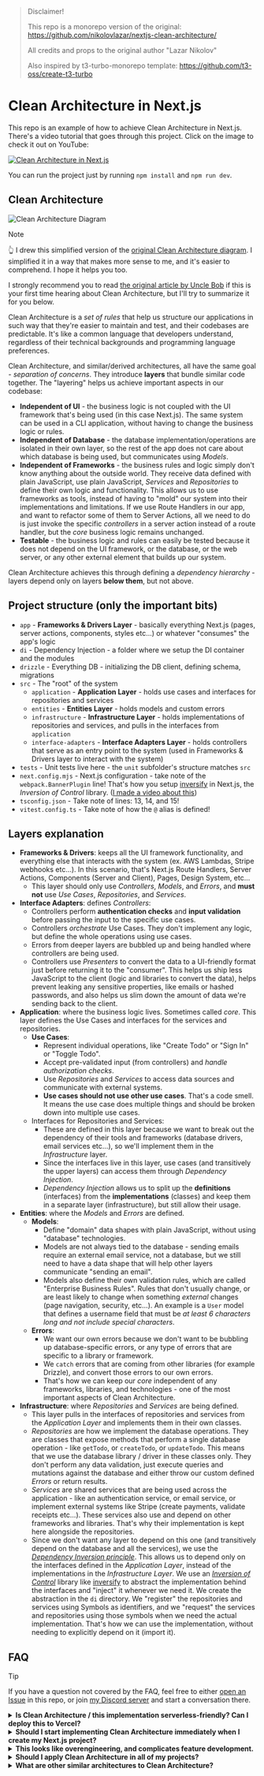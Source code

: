 > Disclaimer!
>
> This repo is a monorepo version of the original: https://github.com/nikolovlazar/nextjs-clean-architecture/
>
> All credits and props to the original author "Lazar Nikolov"
>
> Also inspired by t3-turbo-monorepo template: https://github.com/t3-oss/create-t3-turbo

# Clean Architecture in Next.js

This repo is an example of how to achieve Clean Architecture in Next.js. There's a video tutorial that goes through this project. Click on the image to check it out on YouTube:

[![Clean Architecture in Next.js](https://img.youtube.com/vi/jJVAla0dWJo/0.jpg)](https://www.youtube.com/watch?v=jJVAla0dWJo)

You can run the project just by running `npm install` and `npm run dev`.

## Clean Architecture

![Clean Architecture Diagram](./assets/clean-architecture-diagram.jpg)

> [!Note]
> 👆 I drew this simplified version of the [original Clean Architecture diagram](https://blog.cleancoder.com/uncle-bob/2012/08/13/the-clean-architecture.html). I simplified it in a way that makes more sense to me, and it's easier to comprehend. I hope it helps you too.

I strongly recommend you to read [the original article by Uncle Bob](https://blog.cleancoder.com/uncle-bob/2012/08/13/the-clean-architecture.html) if this is your first time hearing about Clean Architecture, but I'll try to summarize it for you below.

Clean Architecture is a _set of rules_ that help us structure our applications in such way that they're easier to maintain and test, and their codebases are predictable. It's like a common language that developers understand, regardless of their technical backgrounds and programming language preferences.

Clean Architecture, and similar/derived architectures, all have the same goal - _separation of concerns_. They introduce **layers** that bundle similar code together. The "layering" helps us achieve important aspects in our codebase:

- **Independent of UI** - the business logic is not coupled with the UI framework that's being used (in this case Next.js). The same system can be used in a CLI application, without having to change the business logic or rules.
- **Independent of Database** - the database implementation/operations are isolated in their own layer, so the rest of the app does not care about which database is being used, but communicates using _Models_.
- **Independent of Frameworks** - the business rules and logic simply don't know anything about the outside world. They receive data defined with plain JavaScript, use plain JavaScript, _Services_ and _Repositories_ to define their own logic and functionality. This allows us to use frameworks as tools, instead of having to "mold" our system into their implementations and limitations. If we use Route Handlers in our app, and want to refactor some of them to Server Actions, all we need to do is just invoke the specific _controllers_ in a server action instead of a route handler, but the _core_ business logic remains unchanged.
- **Testable** - the business logic and rules can easily be tested because it does not depend on the UI framework, or the database, or the web server, or any other external element that builds up our system.

Clean Architecture achieves this through defining a _dependency hierarchy_ - layers depend only on layers **below them**, but not above.

## Project structure (only the important bits)

- `app` - **Frameworks & Drivers Layer** - basically everything Next.js (pages, server actions, components, styles etc...) or whatever "consumes" the app's logic
- `di` - Dependency Injection - a folder where we setup the DI container and the modules
- `drizzle` - Everything DB - initializing the DB client, defining schema, migrations
- `src` - The "root" of the system
  - `application` - **Application Layer** - holds use cases and interfaces for repositories and services
  - `entities` - **Entities Layer** - holds models and custom errors
  - `infrastructure` - **Infrastructure Layer** - holds implementations of repositories and services, and pulls in the interfaces from `application`
  - `interface-adapters` - **Interface Adapters Layer** - holds controllers that serve as an entry point to the system (used in Frameworks & Drivers layer to interact with the system)
- `tests` - Unit tests live here - the `unit` subfolder's structure matches `src`
- `next.config.mjs` - Next.js configuration - take note of the `webpack.BannerPlugin` line! That's how you setup [inversify](https://inversify.io) in Next.js, the _Inversion of Control_ library. ([I made a video about this](https://youtu.be/2NVYG5VDmwQ))
- `tsconfig.json` - Take note of lines: 13, 14, and 15!
- `vitest.config.ts` - Take note of how the `@` alias is defined!

## Layers explanation

- **Frameworks & Drivers**: keeps all the UI framework functionality, and everything else that interacts with the system (ex. AWS Lambdas, Stripe webhooks etc...). In this scenario, that's Next.js Route Handlers, Server Actions, Components (Server and Client), Pages, Design System, etc...
  - This layer should only use _Controllers_, _Models_, and _Errors_, and **must not** use _Use Cases_, _Repositories_, and _Services_.
- **Interface Adapters**: defines _Controllers_:
  - Controllers perform **authentication checks** and **input validation** before passing the input to the specific use cases.
  - Controllers _orchestrate_ Use Cases. They don't implement any logic, but define the whole operations using use cases.
  - Errors from deeper layers are bubbled up and being handled where controllers are being used.
  - Controllers use _Presenters_ to convert the data to a UI-friendly format just before returning it to the "consumer". This helps us ship less JavaScript to the client (logic and libraries to convert the data), helps prevent leaking any sensitive properties, like emails or hashed passwords, and also helps us slim down the amount of data we're sending back to the client.
- **Application**: where the business logic lives. Sometimes called _core_. This layer defines the Use Cases and interfaces for the services and repositories.
  - **Use Cases**:
    - Represent individual operations, like "Create Todo" or "Sign In" or "Toggle Todo".
    - Accept pre-validated input (from controllers) and _handle authorization checks_.
    - Use _Repositories_ and _Services_ to access data sources and communicate with external systems.
    - **Use cases should not use other use cases**. That's a code smell. It means the use case does multiple things and should be broken down into multiple use cases.
  - Interfaces for Repositories and Services:
    - These are defined in this layer because we want to break out the dependency of their tools and frameworks (database drivers, email services etc...), so we'll implement them in the _Infrastructure_ layer.
    - Since the interfaces live in this layer, use cases (and transitively the upper layers) can access them through _Dependency Injection_.
    - _Dependency Injection_ allows us to split up the **definitions** (interfaces) from the **implementations** (classes) and keep them in a separate layer (infrastructure), but still allow their usage.
- **Entities**: where the _Models_ and _Errors_ are defined.
  - **Models**:
    - Define "domain" data shapes with plain JavaScript, without using "database" technologies.
    - Models are not always tied to the database - sending emails require an external email service, not a database, but we still need to have a data shape that will help other layers communicate "sending an email".
    - Models also define their own validation rules, which are called "Enterprise Business Rules". Rules that don't usually change, or are least likely to change when something _external_ changes (page navigation, security, etc...). An example is a `User` model that defines a username field that must be _at least 6 characters long and not include special characters_.
  - **Errors**:
    - We want our own errors because we don't want to be bubbling up database-specific errors, or any type of errors that are specific to a library or framework.
    - We `catch` errors that are coming from other libraries (for example Drizzle), and convert those errors to our own errors.
    - That's how we can keep our _core_ independent of any frameworks, libraries, and technologies - one of the most important aspects of Clean Architecture.
- **Infrastructure**: where _Repositories_ and _Services_ are being defined.
  - This layer pulls in the interfaces of repositories and services from the _Application Layer_ and implements them in their own classes.
  - _Repositories_ are how we implement the database operations. They are classes that expose methods that perform a single database operation - like `getTodo`, or `createTodo`, or `updateTodo`. This means that we use the database library / driver in these classes only. They don't perform any data validation, just execute queries and mutations against the database and either throw our custom defined _Errors_ or return results.
  - _Services_ are shared services that are being used across the application - like an authentication service, or email service, or implement external systems like Stripe (create payments, validate receipts etc...). These services also use and depend on other frameworks and libraries. That's why their implementation is kept here alongside the repositories.
  - Since we don't want any layer to depend on this one (and transitively depend on the database and all the services), we use the [_Dependency Inversion principle_](https://en.wikipedia.org/wiki/Dependency_inversion_principle). This allows us to depend only on the interfaces defined in the _Application Layer_, instead of the implementations in the _Infrastructure Layer_. We use an [_Inversion of Control_](https://en.wikipedia.org/wiki/Inversion_of_control) library like [inversify](https://inversify.io) to abstract the implementation behind the interfaces and "inject" it whenever we need it. We create the abstraction in the `di` directory. We "register" the repositories and services using Symbols as identifiers, and we "request" the services and repositories using those symbols when we need the actual implementation. That's how we can use the implementation, without needing to explicitly depend on it (import it).

## FAQ

> [!TIP]
> If you have a question not covered by the FAQ, feel free to either [open an Issue](https://github.com/nikolovlazar/nextjs-clean-architecture/issues/new) in this repo, or join [my Discord server](https://creatures.sh) and start a conversation there.

<details>
  <summary><b>Is Clean Architecture / this implementation serverless-friendly? Can I deploy this to Vercel?</b></summary>

There is a catch here - <b>You can't use the Edge runtime</b>. That means [Middleware](https://nextjs.org/docs/app/building-your-application/rendering/edge-and-nodejs-runtimes#use-cases) will not work. This is because of [inversify](https://inversify.io). Inversify only supports the Node runtime.

</details>

<details>
  <summary><b>Should I start implementing Clean Architecture immediately when I create my Next.js project?</b></summary>

I'd say **no**. If you're starting a brand new project, I'd advise you to focus on achieving an MVP status as fast as possible (so you can validate your idea / see if there's a future for your project). When things start to get serious (more features start to get implemented, your user base experiences a significant growth, or you're onboarding other developers in your project), that's when you'd want to invest some time into adapting this architecture (or any architecture for that matter).

If you're already deep in the weeds on a project, you (and your team) can plan for gradual refactoring starting from the next sprint. In this case you already have the code written, you just need to reorganize it a little bit, and you can do that part by part, route handler by route handler, server action by server action. By the way, I say it lightly _"you just need to reorganize it a little bit"_, but it can be far from being as simple as that. Always take into account "things going wrong" when you plan the refactoring. And put some time in for writing tests!

</details>
<details>
<summary><b>This looks like overengineering, and complicates feature development.</b></summary>

If you don't spend more than 3 minutes thinking about this, then yes, it does look like overengineering. But if you do, you'll realize that **architecture = discipline**. The architecture is a contract between the developers that defines what goes where. It actually **simplifies** the feature development because it makes the codebase predictable, and it makes those decisions for you.

You can't grow a project sustainably if every developer working on it writes code where it's the most convenient. The codebase will turn into a nightmare to work with, and that's when you'll feel a real complicated feature development process. To battle this, eventually you will put down some rules. Those rules will grow as your team faces and solves new issues. Put all those rules in a document, and there's your very own architecture definition. You still implement some sort of an architecture, you just reached that point very slowly and painfully.

Clean Architecture gives you a shortcut and a predefined architecture that's been tested. And yes, sure, you do need to learn all of this, but you do it once in your lifetime, and then just apply the principles in any language or framework you'll be using in future.

</details>
<details>
<summary><b>Should I apply Clean Architecture in all of my projects?</b></summary>

**No**. Not if you don't expect the project to grow, both in number of features, or number of users, or number of developers working on it.

</details>
<details>
  <summary><b>What are other similar architectures to Clean Architecture?</b></summary>

As mentioned in the [original blog post](https://blog.cleancoder.com/uncle-bob/2012/08/13/the-clean-architecture.html) I mentioned at the top of the README, you got:

- [Hexagonal Architecture](https://alistair.cockburn.us/hexagonal-architecture/) (a.k.a. Ports and Adapters) by Alistair Cockburn
- [Onion Architecture](https://jeffreypalermo.com/2008/07/the-onion-architecture-part-1/) by Jeffrey Palermo
- [Screaming Architecture](https://blog.cleancoder.com/uncle-bob/2011/09/30/Screaming-Architecture.html) by Uncle Bob (the same guy behind Clean Architecture)
- And a couple more (check out the original blog post)
</details>
